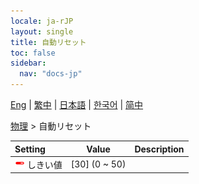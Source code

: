 ```yaml
---
locale: ja-rJP
layout: single
title: 自動リセット
toc: false
sidebar:
  nav: "docs-jp"
---
```

[Eng](/dancexr/menu/2025.4/actor/auto_reset) | [繁中](/tw/dancexr/menu/2025.4/actor/auto_reset) | [日本語](/jp/dancexr/menu/2025.4/actor/auto_reset) | [한국어](/kr/dancexr/menu/2025.4/actor/auto_reset) | [简中](/zh/dancexr/menu/2025.4/actor/auto_reset)

[物理](../menu#物理) > 自動リセット



| Setting | Value | Description |
| :--- | --- | :--- |
| <img src="/images/icon/ic_slider.png" alt="slider icon"/> しきい値| [30] (0 ~ 50) | 
